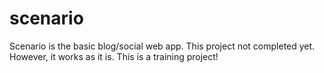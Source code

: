 # scenario

Scenario is the basic blog/social web app. This project not completed yet. However, it works as it is. This is a training project!
